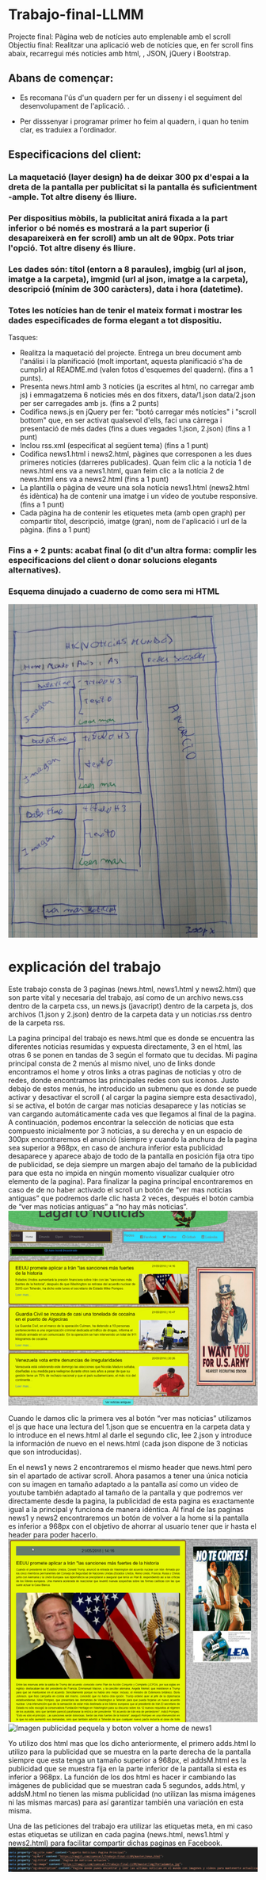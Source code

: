 # Trabajo-final-LLMM

Projecte final: Pàgina web de notícies auto emplenable amb el scroll
Objectiu final: Realitzar una aplicació web de notícies que, en fer scroll fins abaix, recarregui més notícies amb html, , JSON, jQuery i Bootstrap.


## Abans de començar:

- Es recomana l'ús d'un quadern per fer un disseny i el seguiment del desenvolupament de l'aplicació. .

- Per disssenyar i programar primer ho feim al quadern, i quan ho tenim clar, es traduiex a l'ordinador.


## Especificacions del client:

### La maquetació (layer design) ha de deixar 300 px d'espai a la dreta de la pantalla per publicitat si la pantalla és suficientment -ample. Tot altre diseny és lliure.
### Per dispositius mòbils, la publicitat anirá fixada a la part inferior o bé només es mostrará a la part superior (i desapareixerà en fer scroll) amb un alt de 90px. Pots triar l'opció. Tot altre diseny és lliure.
### Les dades són: títol (entorn a 8 paraules), imgbig (url al json, imatge a la carpeta), imgmid (url al json, imatge a la carpeta), descripció (mínim de 300 caràcters), data i hora (datetime).
### Totes les notícies han de tenir el mateix format i mostrar les dades especificades de forma elegant a tot dispositiu.
Tasques:

- Realitza la maquetació del projecte. Entrega un breu document amb l'análisi i la planificació (molt important, aquesta planificació s'ha de cumplir) al README.md (valen fotos d'esquemes del quadern).
(fins a 1 punts).
- Presenta news.html amb 3 notícies (ja escrites al html, no carregar amb js) i emmagatzema 6 noticies més en dos fitxers, data/1.json data/2.json per ser carregades amb js.
(fins a 2 punts)
- Codifica news.js en jQuery per fer: "botó carregar més notícies" i "scroll bottom" que, en ser activat qualsevol d'ells, faci una càrrega i presentació de més dades (fins a dues vegades 1.json, 2.json)
(fins a 1 punt)
- Inclou rss.xml (especificat al següent tema)
(fins a 1 punt)
- Codifica news1.html i news2.html, pàgines que corresponen a les dues primeres noticies (darreres publicades). Quan feim clic a la notícia 1 de news.html ens va a news1.html, quan feim clic a la notícia 2 de news.html ens va a news2.html 
(fins a 1 punt)
- La plantilla o pàgina de veure una sola notícia news1.html (news2.html és idèntica) ha de contenir una imatge i un vídeo de youtube responsive. 
(fins a 1 punt)
- Cada pàgina ha de contenir les etiquetes meta (amb open graph) per compartir títol, descripció, imatge (gran), nom de l'aplicació i url de la pàgina. 
(fins a 1 punt)
### Fins a + 2 punts: acabat final (o dit d'un altra forma: complir les especificacions del client o donar solucions elegants alternatives).

### Esquema dinujado a cuaderno de como sera mi  HTML

![Imagen inicial del esquemaHTML](img/EsquemaHTML.jpg)



# explicación del trabajo 

Este trabajo consta de 3 paginas (news.html, news1.html y news2.html) que son parte vital y necesaria del trabajo, así como de un archivo news.css dentro de la carpeta css, un news.js (javacript) dentro de la carpeta js, dos archivos (1.json y 2.json) dentro de la carpeta data y un noticias.rss dentro de la carpeta rss.

 La pagina principal del trabajo es news.html que es donde se encuentra las diferentes noticias resumidas y expuesta directamente, 3 en el html, las otras 6 se ponen en tandas de 3 según el formato que tu decidas. Mi pagina principal consta de 2 menús al mismo nivel, uno de links donde encontramos el home y otros links a otras paginas de noticias y otro de redes, donde encontramos las principales redes con sus iconos. Justo debajo de estos menús, he introducido un submenu que es  donde se puede activar y desactivar el scroll ( al cargar la pagina siempre esta desactivado), si se activa, el botón de cargar mas noticias desaparece y las noticias se van cargando automáticamente cada ves que llegamos al final de la pagina. A continuación, podemos encontrar la selección de noticias que esta compuesto inicialmente por 3 noticias, a su derecha y en un  espacio de 300px encontraremos el anunció (siempre y cuando la anchura de la pagina sea superior a 968px, en caso de anchura inferior esta publicidad desaparece y aparece abajo de todo de la pantalla en posición fija otra tipo de publicidad, se deja siempre un margen abajo del tamaño de la publicidad para que esta no impida en ningún momento visualizar cualquier otro elemento de la pagina). Para finalizar la pagina principal encontraremos en caso de de no haber activado el scroll un botón de “ver mas noticias antiguas” que podremos darle clic hasta 2 veces, después el botón cambia de “ver mas noticias antiguas” a “no hay más noticias”.
 <br>
 ![Imagen pagina pricipal acabaada](img/acabado/news.png)

Cuando le damos clic la primera ves al botón “ver mas noticias” utilizamos el js que hace una lectura del 1.json que se encuentra en la carpeta data y lo introduce en el news.html al darle el segundo clic, lee 2.json y introduce la información de nuevo en el news.html (cada json dispone de 3 noticias que son introducidas).

En el news1 y news 2 encontraremos el mismo header que news.html pero sin el apartado de activar scroll.  Ahora pasamos a tener una única noticia con su imagen en tamaño adaptado a la pantalla así como un video de youtube también adaptado al tamaño de la pantalla y que podremos ver directamente desde la pagina, la publicidad de esta pagina es exactamente igual a la principal y funciona de manera idéntica. Al final de las paginas news1 y news2 encontraremos un botón de volver a la home si la pantalla es inferior a  968px con el objetivo de ahorrar al usuario tener que ir hasta el header para poder hacerlo.
 ![Imagen de parte pagina news1 acabaada](img/acabado/news1.png)
 ![Imagen publicidad pequela y boton volver a home de news1](img/acabado/publipequeña.png)

Yo utilizo dos html mas que los dicho anteriormente, el primero adds.html lo utilizo para la publicidad que se muestra en la parte derecha de la pantalla siempre que esta tenga un tamaño superior a 968px, el addsM.html es la publicidad que se muestra fija en la parte inferior de la pantalla si esta es inferior a 968px. La función de los dos html es hacer ir cambiando las imágenes de publicidad que se muestran cada 5 segundos, adds.html, y addsM.html no tienen las misma publicidad (no utilizan las misma imágenes ni las mismas marcas) para así garantizar también una variación en esta misma.

Una de las peticiones del trabajo era utilizar las etiquetas meta, en mi caso estas etiquetas se utilizan en cada pagina (news.html, news1.html y news2.html) para facilitar compartir dichas paginas en Facebook.
 ![Imagen meta para compartir en facebook](img/acabado/facebook.png)
